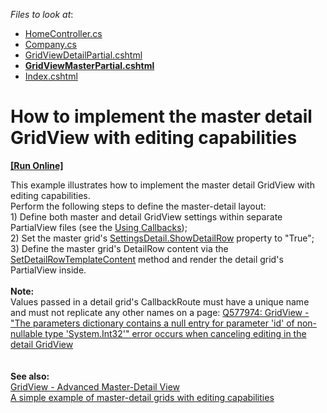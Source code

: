 <!-- default file list -->
*Files to look at*:

* [HomeController.cs](./CS/DevExpress.Razor/Controllers/HomeController.cs)
* [Company.cs](./CS/DevExpress.Razor/Models/Company.cs)
* [GridViewDetailPartial.cshtml](./CS/DevExpress.Razor/Views/Home/GridViewDetailPartial.cshtml)
* **[GridViewMasterPartial.cshtml](./CS/DevExpress.Razor/Views/Home/GridViewMasterPartial.cshtml)**
* [Index.cshtml](./CS/DevExpress.Razor/Views/Home/Index.cshtml)
<!-- default file list end -->
# How to implement the master detail GridView with editing capabilities
<!-- run online -->
**[[Run Online]](https://codecentral.devexpress.com/e4271/)**
<!-- run online end -->


<p>This example illustrates how to implement the master detail GridView with editing capabilities.<br /> Perform the following steps to define the master-detail layout:<br /> 1) Define both master and detail GridView settings within separate PartialView files (see the <a href="http://documentation.devexpress.com/#AspNet/CustomDocument9052"><u>Using Callbacks</u></a>);<br /> 2) Set the master grid's <a href="http://documentation.devexpress.com/#AspNet/DevExpressWebMvcGridViewSettings_SettingsDetailtopic"><u>SettingsDetail.ShowDetailRow</u></a> property to "True";<br /> 3) Define the master grid's DetailRow content via the <a href="http://documentation.devexpress.com/#AspNet/DevExpressWebMvcGridViewSettings_SetDetailRowTemplateContenttopic"><u>SetDetailRowTemplateContent</u></a> method and render the detail grid's PartialView inside.<br /><br /><strong>Note:<br /></strong>Values passed in a detail grid's CallbackRoute must have a unique name and must not replicate any other names on a page: <a href="https://www.devexpress.com/Support/Center/p/Q577974">Q577974: GridView - "The parameters dictionary contains a null entry for parameter 'id' of non-nullable type 'System.Int32'" error occurs when canceling editing in the detail GridView</a><strong><br /><br /><br />See also:<br /></strong><a href="https://www.devexpress.com/Support/Center/p/T203289">GridView - Advanced Master-Detail View</a><strong><br /></strong><a href="https://www.devexpress.com/Support/Center/p/E248">A simple example of master-detail grids with editing capabilities</a><br /><br /></p>

<br/>



